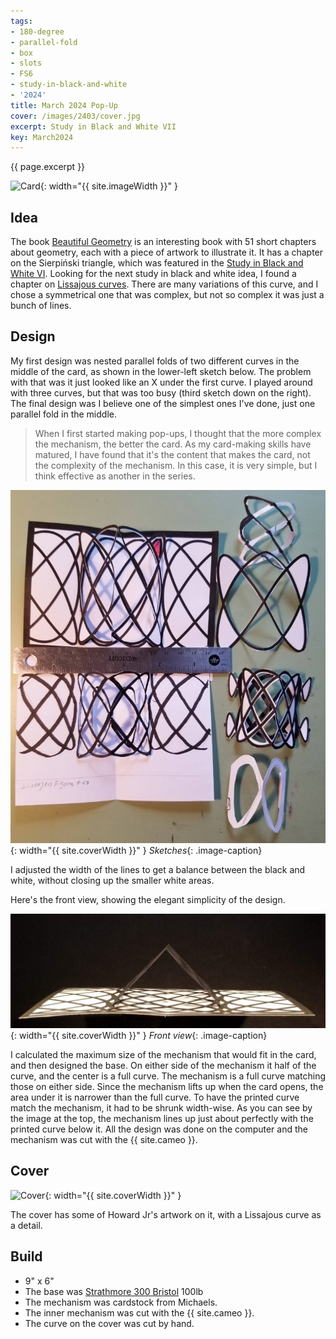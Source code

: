 ```yaml
---
tags:
- 180-degree
- parallel-fold
- box
- slots
- FS6
- study-in-black-and-white
- '2024'
title: March 2024 Pop-Up
cover: /images/2403/cover.jpg
excerpt: Study in Black and White VII
key: March2024
---
```

{{ page.excerpt }}

![Card]({{site.baseurl}}/images/2403/main.jpg){: width="{{ site.imageWidth }}" }

## Idea

The book [Beautiful Geometry](https://press.princeton.edu/books/paperback/9780691175881/beautiful-geometry) is an interesting book with 51 short chapters about geometry, each with a piece of artwork to illustrate it. It has a chapter on the Sierpiński triangle, which was featured in the [Study in Black and White VI](/2023/11/17/december.html#december-card). Looking for the next study in black and white idea, I found a chapter on [Lissajous curves](https://en.wikipedia.org/wiki/Lissajous_curve). There are many variations of this curve, and I chose a symmetrical one that was complex, but not so complex it was just a bunch of lines.

## Design

My first design was nested parallel folds of two different curves in the middle of the card, as shown in the lower-left sketch below. The problem with that was it just looked like an X under the first curve. I played around with three curves, but that was too busy (third sketch down on the right). The final design was I believe one of the simplest ones I've done, just one parallel fold in the middle.

> When I first started making pop-ups, I thought that the more complex the mechanism, the better the card. As my card-making skills have matured, I have found that it's the content that makes the card, not the complexity of the mechanism. In this case, it is very simple, but I think effective as another in the series.

![Design](/images/2403/sketches.jpg){: width="{{ site.coverWidth }}" }
*Sketches*{: .image-caption}

I adjusted the width of the lines to get a balance between the black and white, without closing up the smaller white areas.

Here's the front view, showing the elegant simplicity of the design.

![Front view](/images/2403/front.jpg){: width="{{ site.coverWidth }}" }
*Front view*{: .image-caption}

I calculated the maximum size of the mechanism that would fit in the card, and then designed the base. On either side of the mechanism it half of the curve, and the center is a full curve. The mechanism is a full curve matching those on either side. Since the mechanism lifts up when the card opens, the area under it is narrower than the full curve. To have the printed curve match the mechanism, it had to be shrunk width-wise. As you can see by the image at the top, the mechanism lines up just about perfectly with the printed curve below it. All the design was done on the computer and the mechanism was cut with the {{ site.cameo }}.

## Cover

![Cover]({{site.baseurl}}{{page.cover}}){: width="{{ site.coverWidth }}" }

The cover has some of Howard Jr's artwork on it, with a Lissajous curve as a detail.

## Build

- 9" x 6"
- The base was [Strathmore 300 Bristol](/supplies.html#strathmore-300-bristol) 100lb
- The mechanism was cardstock from Michaels.
- The inner mechanism was cut with the {{ site.cameo }}.
- The curve on the cover was cut by hand.
